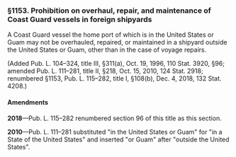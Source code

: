 ### §1153. Prohibition on overhaul, repair, and maintenance of Coast Guard vessels in foreign shipyards ###

A Coast Guard vessel the home port of which is in the United States or Guam may not be overhauled, repaired, or maintained in a shipyard outside the United States or Guam, other than in the case of voyage repairs.

(Added Pub. L. 104–324, title III, §311(a), Oct. 19, 1996, 110 Stat. 3920, §96; amended Pub. L. 111–281, title II, §218, Oct. 15, 2010, 124 Stat. 2918; renumbered §1153, Pub. L. 115–282, title I, §108(b), Dec. 4, 2018, 132 Stat. 4208.)

#### Amendments ####

**2018**—Pub. L. 115–282 renumbered section 96 of this title as this section.

**2010**—Pub. L. 111–281 substituted "in the United States or Guam" for "in a State of the United States" and inserted "or Guam" after "outside the United States".